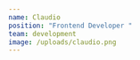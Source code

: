 ```yaml
---
name: Claudio
position: "Frontend Developer "
team: development
image: /uploads/claudio.png
---
```

